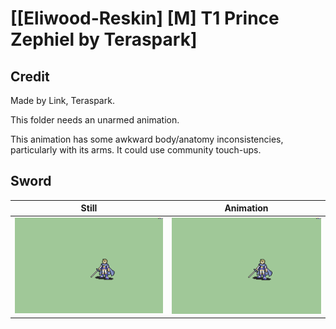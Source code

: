 # [\[Eliwood-Reskin\] \[M\] T1 Prince Zephiel by Teraspark]

## Credit

Made by Link, Teraspark.

This folder needs an unarmed animation.

This animation has some awkward body/anatomy inconsistencies, particularly with its arms. It could use community touch-ups.

## Sword

| Still | Animation |
| :---: | :-------: |
| ![Sword still](./Sword_000.png) | ![Sword animation](./Sword.gif) |
